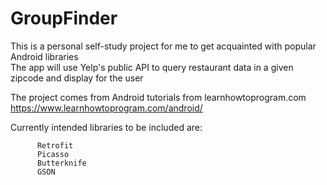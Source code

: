 # GroupFinder

This is a personal self-study project for me to get acquainted with popular Android libraries  
The app will use Yelp's public API to query restaurant data in a given zipcode and display for the user

The project comes from Android tutorials from learnhowtoprogram.com
https://www.learnhowtoprogram.com/android/

Currently intended libraries to be included are:  

          Retrofit
          Picasso
          Butterknife
          GSON         

